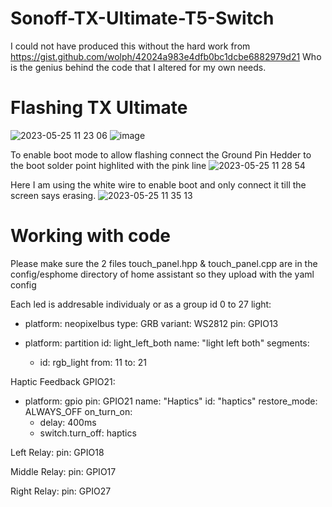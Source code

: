# Sonoff-TX-Ultimate-T5-Switch

I could not have produced this without the hard work from https://gist.github.com/wolph/42024a983e4dfb0bc1dcbe6882979d21
Who is the genius behind the code that I altered for my own needs.

# Flashing TX Ultimate
![2023-05-25 11 23 06](https://github.com/chris2172/Sonoff-TX-Ultimate-T5-Switch/assets/11930805/b566df68-b753-4c71-b398-a3a891d231b6)
![image](https://github.com/chris2172/Sonoff-TX-Ultimate-T5-Switch/assets/11930805/4b2242b3-7521-4e22-b144-7d6f9c78cf60)

To enable boot mode to allow flashing connect the Ground Pin Hedder to the boot solder point highlited with the pink line
![2023-05-25 11 28 54](https://github.com/chris2172/Sonoff-TX-Ultimate-T5-Switch/assets/11930805/2c64072e-c4c6-4a53-9887-9af410d21c47)

Here I am using the white wire to enable boot and only connect it till the screen says erasing.
![2023-05-25 11 35 13](https://github.com/chris2172/Sonoff-TX-Ultimate-T5-Switch/assets/11930805/78573f3f-3220-4fc0-9eb2-6291fcb2f3ca)

# Working with code
Please make sure the 2 files touch_panel.hpp & touch_panel.cpp are in the config/esphome directory of home assistant so they upload with the yaml config

Each led is addresable individualy or as a group id 0 to 27
light:
  - platform: neopixelbus
    type: GRB
    variant: WS2812
    pin: GPIO13
    
  - platform: partition
    id: light_left_both
    name: "light left both"
    segments:
      - id: rgb_light
        from: 11
        to: 21
        
 Haptic Feedback GPIO21:
 
   - platform: gpio
     pin: GPIO21
     name: "Haptics"
     id: "haptics"
     restore_mode: ALWAYS_OFF
     on_turn_on:
     - delay: 400ms
     - switch.turn_off: haptics
      
      
 Left Relay: pin: GPIO18
 
 Middle Relay: pin: GPIO17
 
 Right Relay: pin: GPIO27
 
 
